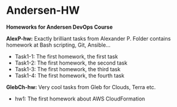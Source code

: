 # Andersen-HW
**Homeworks for Andersen DevOps Course**

**AlexP-hw:** Exactly brilliant tasks from Alexander P. Folder contains homework at Bash scripting, Git, Ansible...
  - Task1-1: The first homework, the first task
  - Task1-2: The first homework, the second task
  - Task1-3: The first homework, the third task
  - Task1-4: The first homework, the fourth task
  
**GlebCh-hw:** Very cool tasks from Gleb for Clouds, Terra etc.
  - hw1: The first homework about AWS CloudFormation
